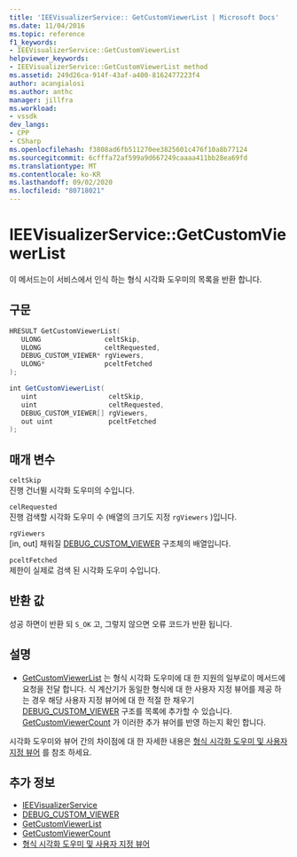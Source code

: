 ```yaml
---
title: 'IEEVisualizerService:: GetCustomViewerList | Microsoft Docs'
ms.date: 11/04/2016
ms.topic: reference
f1_keywords:
- IEEVisualizerService::GetCustomViewerList
helpviewer_keywords:
- IEEVisualizerService::GetCustomViewerList method
ms.assetid: 249d26ca-914f-43af-a400-8162477223f4
author: acangialosi
ms.author: anthc
manager: jillfra
ms.workload:
- vssdk
dev_langs:
- CPP
- CSharp
ms.openlocfilehash: f3808ad6fb511270ee3825601c476f10a8b77124
ms.sourcegitcommit: 6cfffa72af599a9d667249caaaa411bb28ea69fd
ms.translationtype: MT
ms.contentlocale: ko-KR
ms.lasthandoff: 09/02/2020
ms.locfileid: "80718021"
---
```

# <a name="ieevisualizerservicegetcustomviewerlist"></a>IEEVisualizerService::GetCustomViewerList
이 메서드는이 서비스에서 인식 하는 형식 시각화 도우미의 목록을 반환 합니다.

## <a name="syntax"></a>구문

```cpp
HRESULT GetCustomViewerList(
   ULONG                celtSkip,
   ULONG                celtRequested,
   DEBUG_CUSTOM_VIEWER* rgViewers,
   ULONG*               pceltFetched
);
```

```csharp
int GetCustomViewerList(
   uint                  celtSkip,
   uint                  celtRequested,
   DEBUG_CUSTOM_VIEWER[] rgViewers,
   out uint              pceltFetched
);
```

## <a name="parameters"></a>매개 변수
`celtSkip`\
진행 건너뛸 시각화 도우미의 수입니다.

`celRequested`\
진행 검색할 시각화 도우미 수 (배열의 크기도 지정 `rgViewers` )입니다.

`rgViewers`\
[in, out] 채워질 [DEBUG_CUSTOM_VIEWER](../../../extensibility/debugger/reference/debug-custom-viewer.md) 구조체의 배열입니다.

`pceltFetched`\
제한이 실제로 검색 된 시각화 도우미 수입니다.

## <a name="return-value"></a>반환 값
 성공 하면이 반환 되 `S_OK` 고, 그렇지 않으면 오류 코드가 반환 됩니다.

## <a name="remarks"></a>설명
- [GetCustomViewerList](../../../extensibility/debugger/reference/idebugproperty3-getcustomviewerlist.md) 는 형식 시각화 도우미에 대 한 지원의 일부로이 메서드에 요청을 전달 합니다. 식 계산기가 동일한 형식에 대 한 사용자 지정 뷰어를 제공 하는 경우 해당 사용자 지정 뷰어에 대 한 적절 한 채우기 [DEBUG_CUSTOM_VIEWER](../../../extensibility/debugger/reference/debug-custom-viewer.md) 구조를 목록에 추가할 수 있습니다. [GetCustomViewerCount](../../../extensibility/debugger/reference/idebugproperty3-getcustomviewercount.md) 가 이러한 추가 뷰어를 반영 하는지 확인 합니다.

 시각화 도우미와 뷰어 간의 차이점에 대 한 자세한 내용은 [형식 시각화 도우미 및 사용자 지정 뷰어](../../../extensibility/debugger/type-visualizer-and-custom-viewer.md) 를 참조 하세요.

## <a name="see-also"></a>추가 정보
- [IEEVisualizerService](../../../extensibility/debugger/reference/ieevisualizerservice.md)
- [DEBUG_CUSTOM_VIEWER](../../../extensibility/debugger/reference/debug-custom-viewer.md)
- [GetCustomViewerList](../../../extensibility/debugger/reference/idebugproperty3-getcustomviewerlist.md)
- [GetCustomViewerCount](../../../extensibility/debugger/reference/idebugproperty3-getcustomviewercount.md)
- [형식 시각화 도우미 및 사용자 지정 뷰어](../../../extensibility/debugger/type-visualizer-and-custom-viewer.md)
